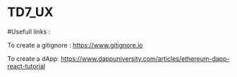 # TD7_UX

#Usefull links :

To create a gitignore : 
https://www.gitignore.io

To create a dApp:
https://www.dappuniversity.com/articles/ethereum-dapp-react-tutorial
